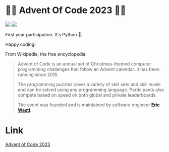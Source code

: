 # 🎄🎄 Advent Of Code 2023 🎄🎄

![](https://img.shields.io/badge/Days%20%F0%9F%93%85-13/25-%2348792D)
![](https://img.shields.io/badge/Stars%20%E2%AD%90-21/26-%23FFC83D)

First year participation. It's Python 🐍.

Happy coding!

From Wikipedia, the free encyclopedia:
> Advent of Code is an annual set of Christmas-themed computer programming challenges that follow an Advent calendar. It has been running since 2015.
>
> The programming puzzles cover a variety of skill sets and skill levels and can be solved using any programming language. Participants also compete based on speed on both global and private leaderboards.
>
> The event was founded and is maintained by software engineer [**Eric Wastl**](http://was.tl/).

# Link
[Advent of Code 2023](https://adventofcode.com/2023)

